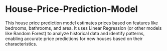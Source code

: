 # House-Price-Prediction-Model
This house price prediction model estimates prices based on features like bedrooms, bathrooms, and area. It uses Linear Regression (or other models like Random Forest) to analyze historical data and identify patterns, enabling accurate price predictions for new houses based on their characteristics.
